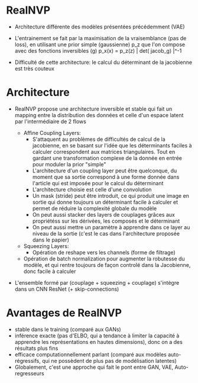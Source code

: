# RealNVP
- Architecture différente des modèles présentées précédemment (VAE)
- L'entrainement se fait par la maximisation de la vraisemblance (pas de loss), 
  en utilisant une prior simple (gaussienne) p_z que l'on compose avec des fonctions inversibles (g)
  p_x(x) = p_z(z) | det( jacob_g) |^-1

- Difficulté de cette architecture: le calcul du déterminant de la jacobienne est très couteux

# Architecture
- RealNVP propose une architecture inversible et stable qui fait un mapping entre la distribution des données et celle d'un espace latent par l'intermédiaire de 2 flows
  - Affine Coupling Layers:
    * S'attaquent au problèmes de difficultés de calcul de la jacobienne, en se basant sur l'idée que les 
      déterminants faciles à calculer correspondent aux matrices triangulaires. Tout en gardant une transformation complexe de la donnée en entrée 
      pour moduler la prior "simple"
    * L'architecture d'un coupling layer peut être quelconque, du moment que sa sortie correspond à une forme donnée dans l'article qui est imposée pour le calcul du déterminant
    * L'architecture choisie est celle d'une convolution
    * Un mask (stride) peut être introduit, ce qui produit une image en sortie qui donne toujours un déterminant facile à calculer et permet de réduire la complexité globale du modèle
    * On peut aussi stacker des layers de couplages grâces aux propriétéss sur les dérivées, les composés et le déterminant
    * On peut aussi mettre un paramètre à apprendre dans ce layer au niveau de la sortie (c'est le cas dans l'architecture proposée dans le papier)
  - Squeezing Layers:
    * Opération de reshape vers les channels (forme de filtrage)
  - Opération de batch normalization pour augmenter la robutesse du modèle, et qui rentre toujours de façon controlé dans la Jacobienne, donc facile à calculer
    
- L'ensemble formé par (couplage + squeezing + couplage) s'intègre dans un CNN ResNet (+ skip-connections)

# Avantages de RealNVP
- stable dans le training (comparé aux GANs)
- inférence exacte (pas d'ELBO, qui a tendance à limiter la capacité à apprendre les représentations en hautes dimensions), donc on a des résultats plus fins
- efficace computationnellement parlant (comparé aux modèles auto-régressifs, qui ne possèdent de plus pas de modélisation latentes)
- Globalement, c'est une approche qui fait le pont entre GAN, VAE, Auto-regresseurs 
